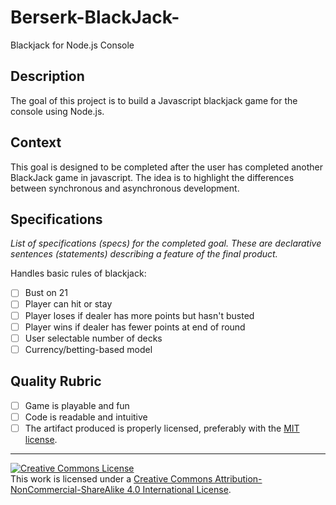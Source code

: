 # Berserk-BlackJack-
Blackjack for Node.js Console
## Description

The goal of this project is to build a Javascript blackjack game for the console using Node.js.

## Context

This goal is designed to be completed after the user has completed another BlackJack game in javascript.  The idea is to highlight the differences between synchronous and asynchronous development.

## Specifications

_List of specifications (specs) for the completed goal. These are declarative sentences (statements) describing a feature of the final product._

 Handles basic rules of blackjack:
   - [ ] Bust on 21
   - [ ] Player can hit or stay
   - [ ] Player loses if dealer has more points but hasn't busted
   - [ ] Player wins if dealer has fewer points at end of round
   - [ ] User selectable number of decks
   - [ ] Currency/betting-based model

## Quality Rubric

- [ ] Game is playable and fun
- [ ] Code is readable and intuitive
- [ ] The artifact produced is properly licensed, preferably with the [MIT license][mit-license].

---

<!-- LICENSE -->

<a rel="license" href="http://creativecommons.org/licenses/by-nc-sa/4.0/"><img alt="Creative Commons License" style="border-width:0" src="https://i.creativecommons.org/l/by-nc-sa/4.0/80x15.png" /></a>
<br />This work is licensed under a <a rel="license" href="http://creativecommons.org/licenses/by-nc-sa/4.0/">Creative Commons Attribution-NonCommercial-ShareAlike 4.0 International License</a>.

[mit-license]: https://opensource.org/licenses/MIT
